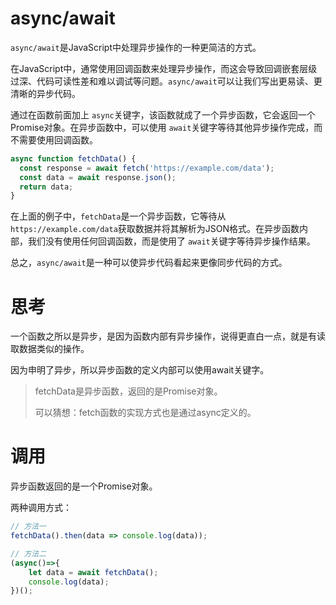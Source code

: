 # async/await

`async/await`是JavaScript中处理异步操作的一种更简洁的方式。

在JavaScript中，通常使用回调函数来处理异步操作，而这会导致回调嵌套层级过深、代码可读性差和难以调试等问题。`async/await`可以让我们写出更易读、更清晰的异步代码。

通过在函数前面加上 `async`关键字，该函数就成了一个异步函数，它会返回一个Promise对象。在异步函数中，可以使用 `await`关键字等待其他异步操作完成，而不需要使用回调函数。

```js
async function fetchData() {
  const response = await fetch('https://example.com/data');
  const data = await response.json();
  return data;
}
```

在上面的例子中，`fetchData`是一个异步函数，它等待从 `https://example.com/data`获取数据并将其解析为JSON格式。在异步函数内部，我们没有使用任何回调函数，而是使用了 `await`关键字等待异步操作结果。

总之，`async/await`是一种可以使异步代码看起来更像同步代码的方式。

# 思考

一个函数之所以是异步，是因为函数内部有异步操作，说得更直白一点，就是有读取数据类似的操作。

因为申明了异步，所以异步函数的定义内部可以使用await关键字。

> fetchData是异步函数，返回的是Promise对象。
>
> 可以猜想：fetch函数的实现方式也是通过async定义的。

# 调用

异步函数返回的是一个Promise对象。

两种调用方式：

```js
// 方法一
fetchData().then(data => console.log(data));

// 方法二
(async()=>{
    let data = await fetchData();
    console.log(data);
})();
```
